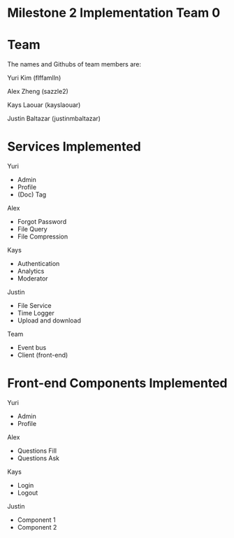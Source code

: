 # Milestone 2 Implementation Team 0 #

# Team #
The names and Githubs of team members are:

Yuri Kim (flffamlln) 

Alex Zheng (sazzle2)

Kays Laouar (kayslaouar)

Justin Baltazar (justinmbaltazar)

# Services Implemented #
Yuri
- Admin
- Profile
- (Doc) Tag

Alex
- Forgot Password
- File Query
- File Compression

Kays
- Authentication
- Analytics
- Moderator

Justin
- File Service
- Time Logger
- Upload and download

Team
- Event bus
- Client (front-end)

# Front-end Components Implemented #
Yuri
- Admin
- Profile

Alex
- Questions Fill
- Questions Ask

Kays
- Login
- Logout

Justin
- Component 1
- Component 2